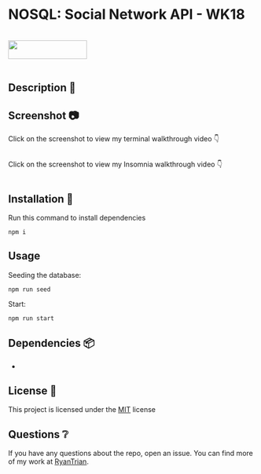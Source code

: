 # NOSQL: Social Network API - WK18

<br>
<img width=160, height=38 src="https://img.shields.io/badge/license-MIT-important">
<br>
<br>

## Description 📃



## Screenshot 📷

Click on the screenshot to view my terminal walkthrough video 👇

[![]()]()

Click on the screenshot to view my Insomnia walkthrough video 👇

[![]()]()

## Installation 🔧

Run this command to install dependencies
```console
npm i
```

## Usage 
Seeding the database:

```console
npm run seed
```
Start:

```console
npm run start
```

## Dependencies 📦

*
  
## License 🔑

This project is licensed under the [MIT](LICENSE) license

## Questions ❔

If you have any questions about the repo, open an issue. 
You can find more of my work at [RyanTrian](https://github.com/RyanTrian).